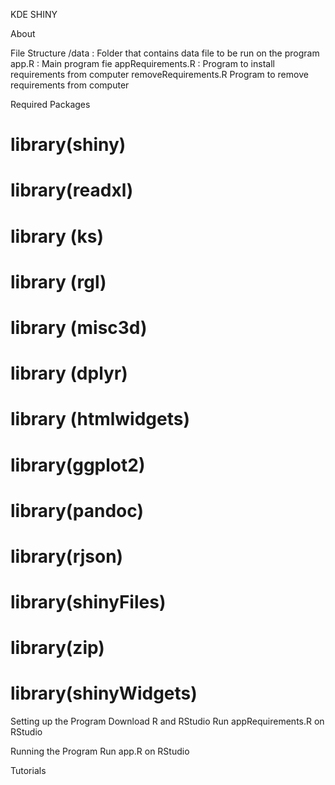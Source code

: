 KDE SHINY


About


File Structure
  /data : Folder that contains data file to be run on the program
  app.R : Main program fie
  appRequirements.R : Program to install requirements from computer
  removeRequirements.R Program to remove requirements from computer

Required Packages
  # library(shiny)
  # library(readxl)
  # library (ks)
  # library (rgl)
  # library (misc3d)
  # library (dplyr)
  # library (htmlwidgets)
  # library(ggplot2)
  # library(pandoc)
  # library(rjson)  
  # library(shinyFiles)
  # library(zip)
  # library(shinyWidgets)

Setting up the Program
  Download R and RStudio
  Run appRequirements.R on RStudio


Running the Program
  Run app.R on RStudio  

Tutorials

